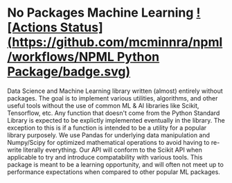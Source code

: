 # No Packages Machine Learning [![Actions Status](https://github.com/mcminnra/npml/workflows/NPML Python Package/badge.svg)](https://github.com/mcminnra/npml/actions)


Data Science and Machine Learning library written (almost) entirely without packages. The goal is to implement various utilities, algorithms, and other useful tools without the use of common ML & AI libraries like Scikit, Tensorflow, etc. Any function that doesn't come from the Python Standard Library is expected to be explictly implemented eventually in the library. The exception to this is if a function is intended to be a utility for a popular library purposely. We use Pandas for underlying data manipulation and Numpy/Scipy for optimized mathematical operations to avoid having to re-write literally everything. Our API will conform to the Scikit API when applicable to try and introduce compatability with various tools. This package is meant to be a learning opportunity, and will often not meet up to performance expectations when compared to other popular ML packages. 
